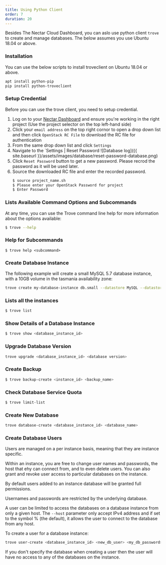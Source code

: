 ```yaml
---
title: Using Python Client
order: 7
duration: 20
---
```


Besides The Nectar Cloud Dashboard, you can aslo use python client `trove` to create and manage databases. The below assumes you use Ubuntu 18.04 or above.

### Installation

You can use the below scripts to install troveclient on Ubuntu 18.04 or above.

```bash
apt install python-pip
pip install python-troveclient
```

### Setup Credential

Before you can use the trove client, you need to setup credential.

1. Log on to your [Nectar Dashboard](https://dashboard.rc.nectar.org.au) and ensure you're working in the right project (Use the project selector on the top left-hand side)
2. Click your `email address` on the top right cornor to open a drop down list and then click `OpenStack RC File` to download the RC file for authentication
3. From the same drop down list and click `Settings`
4. Navigate to the `Settings | Reset Password
    ![Database log]({{ site.baseurl }}/assets/images/database/reset-password-database.png)
5. Click `Reset Password` button to get a new password. Please recrod the password as it will be used later.
6. Source the downloaded RC file and enter the recorded password.
    ```bash
    $ source project_name.sh
    $ Please enter your OpenStack Password for project
    $ Enter Password
    ```

### Lists Available Command Options and Subcommands

At any time, you can use the Trove command line help for more information about the options available:

```bash
$ trove --help
``` 

### Help for Subcommands

```
$ trove help <subcommand>
```

### Create Database Instance

The following example will create a small MySQL 5.7 database instance, with a 10GB volume in the tasmania availability zone:

```bash
trove create my-database-instance db.small --datastore MySQL --datastore_version 5.7 --size 10 --availability_zone tasmania
```

### Lists all the instances
 
```bash
$ trove list
```
 
### Show Details of a Database Instance
 
```bash
$ trove show <database_instance_id>
```
 
### Upgrade Database Version

```bash
trove upgrade <database_instance_id> <database version>
```
 
### Create Backup

```bash
$ trove backup-create <instance_id> <backup_name>
``` 

### Check Database Service Quota

```bash
$ trove limit-list
```

### Create New Database
```bash
trove database-create <database_instance_id> <database_name>
```

### Create Database Users

Users are managed on a per instance basis, meaning that they are instance specific.

Within an instance, you are free to change user names and passwords, the host that ehy can connect from, and to even delete users. You can also grant and revoke user access to particular databases on the instance.

By default users added to an instance database will be granted full permissions.

Usernames and passwords are restricted by the underlying database.

A user can be limited to access the databases on a database instance from only a given host. The `--host` parameter only accept IPv4 address and if set to the symbol % (the default), it allows the user to connect to the database from any host. 

To create a user for a database instance:
```bash
trove user-create <database_instance_id> <new_db_user> <my_db_password>
```

If you don't specify the database when creating a user then the user will have no access to any of the databases on the instance.


